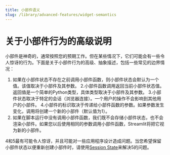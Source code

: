 ```yaml
---
title: 小部件语义
slug: /library/advanced-features/widget-semantics
---
```


# 关于小部件行为的高级说明

小部件是神奇的，通常按照您的预期工作。但在某些情况下，它们可能会有一些令人惊讶的行为。下面是关于小部件行为的高级、抽象描述，包括一些常见的边界情况：

1. 如果在小部件状态不存在之前调用小部件函数，则小部件状态会默认为一个值。该值取决于小部件及其参数。
2.小部件函数调用返回当前小部件状态值。返回值是一个简单的Python类型，具体类型取决于小部件及其参数。
3.小部件状态取决于特定的会话（浏览器连接）。一个用户的操作不会影响到其他用户的小部件。
4.小部件的标识取决于传递给小部件函数的参数。如果参数发生变化，调用将创建一个新的小部件（默认值为1）。
5. 如果在脚本运行中没有调用小部件函数，我们既不会存储小部件状态，也不会渲染小部件。如果您以后使用相同的参数调用小部件函数，Streamlit将把它视为新的小部件。

4和5最有可能令人惊讶，并且可能对一些应用程序设计造成问题。当您希望保留小部件状态以便重新创建小部件时，请使用[Session State](/library/api-reference/session-state)来解决5的问题。
